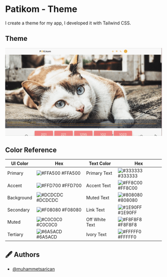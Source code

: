 
# Patikom - Theme

I create a theme for my app, I developed it with Tailwind CSS.
## Theme

![App Screenshot](https://github.com/muhammetsarican/patikom/blob/dev/theme/public/theme.gif)

## Color Reference

| UI Color          | Hex                                                                |Text Color|Hex|
| ----------------- | ------------------------------------------------------------------ |-|-|
| Primary | ![#FFA500](https://via.placeholder.com/10/FFA500?text=+) #FFA500 | Primary Text | ![#333333](https://via.placeholder.com/10/333333?text=+) #333333 |
| Accent | ![#FFD700](https://via.placeholder.com/10/FFD700?text=+) #FFD700 | Accent Text | ![#FF8C00](https://via.placeholder.com/10/FF8C00?text=+) #FF8C00 |
| Background | ![#DCDCDC](https://via.placeholder.com/10/DCDCDC?text=+) #DCDCDC | Muted Text | ![#808080](https://via.placeholder.com/10/808080?text=+) #808080 |
| Secondary | ![#F08080](https://via.placeholder.com/10/F08080?text=+) #F08080 | Link Text | ![#1E90FF](https://via.placeholder.com/10/1E90FF?text=+) #1E90FF |
| Muted | ![#C0C0C0](https://via.placeholder.com/10/C0C0C0?text=+) #C0C0C0 | Off White Text | ![#F8F8F8](https://via.placeholder.com/10/F8F8F8?text=+) #F8F8F8 |
| Tertiary | ![#6A5ACD](https://via.placeholder.com/10/6A5ACD?text=+) #6A5ACD | Ivory Text | ![#FFFFF0](https://via.placeholder.com/10/FFFFF0?text=+) #FFFFF0 |

## 🖋️ Authors

- [@muhammetsarican](https://www.github.com/muhammetsarican)

